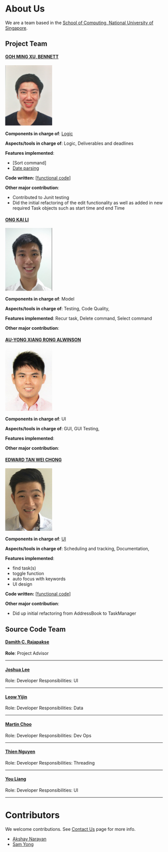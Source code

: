 # About Us

We are a team based in the [School of Computing, National University of Singapore](http://www.comp.nus.edu.sg).

## Project Team

#### [GOH MING XU, BENNETT](https://github.com/bennettgo) <br>

<img src="images/bennettgo.jpg" width="150"><br>

**Components in charge of**: [Logic](https://github.com/CS2103JAN2017-T16-B1/main/blob/master/docs/DeveloperGuide.md#23-logic-component) <br>

**Aspects/tools in charge of**: Logic, Deliverables and deadlines <br>

**Features implemented**: 
* [Sort command] 
* [Date parsing](https://github.com/CS2103JAN2017-T16-B1/main/blob/master/docs/UserGuide.md#22-adding-a-taskevent--add)

**Code written:** [[functional code](../collated/main/A0138998B.md)]

**Other major contribution**:
* Contributed to Junit testing
* Did the initial refactoring of the edit functionality as well as added in new required Task objects such as start time and end Time


#### [ONG KAI LI](https://github.com/kailii) <br>

<img src="images/kailii.jpg" width="150"><br>

**Components in charge of**: Model

**Aspects/tools in charge of**: Testing, Code Quality,

**Features implemented**: Recur task, Delete command, Select command


**Other major contribution**:


#### [AU-YONG XIANG RONG ALWINSON](https://github.com/alwinsonauyong) <br>

<img src="images/alwinsonauyong.jpg" width="150"><br>

**Components in charge of**: UI

**Aspects/tools in charge of**: GUI, GUI Testing,

**Features implemented**: 


**Other major contribution**:


#### [EDWARD TAN WEI CHONG](https://github.com/EdCS2103) <br>

<img src="images/EdCS2103.jpg" width="150"><br>

**Components in charge of**: [UI](https://github.com/CS2103JAN2017-T16-B1/main/blob/master/docs/DeveloperGuide.md#UI-component)

**Aspects/tools in charge of**: Scheduling and tracking, Documentation,

**Features implemented**: 
* find task(s)
* toggle function
* auto focus with keywords
* UI design

**Code written:** [[functional code](../collated/main/A0139509X.md)]

**Other major contribution**:
* Did up initial refactoring from AddressBook to TaskManager


## Source Code Team

#### [Damith C. Rajapakse](http://www.comp.nus.edu.sg/~damithch) <br>
**Role**: Project Advisor

-----

#### [Joshua Lee](http://github.com/lejolly)
Role: Developer
Responsibilities: UI

-----

#### [Leow Yijin](http://github.com/yijinl)
Role: Developer
Responsibilities: Data

-----

#### [Martin Choo](http://github.com/m133225)
Role: Developer
Responsibilities: Dev Ops

-----

#### [Thien Nguyen](https://github.com/ndt93)
 Role: Developer
 Responsibilities: Threading

 -----

#### [You Liang](http://github.com/yl-coder)
 Role: Developer
 Responsibilities: UI

 -----

# Contributors

We welcome contributions. See [Contact Us](ContactUs.md) page for more info.

* [Akshay Narayan](https://github.com/se-edu/addressbook-level4/pulls?q=is%3Apr+author%3Aokkhoy)
* [Sam Yong](https://github.com/se-edu/addressbook-level4/pulls?q=is%3Apr+author%3Amauris)
